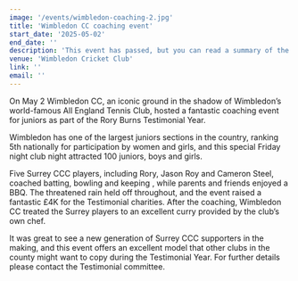 ```yaml
---
image: '/events/wimbledon-coaching-2.jpg'
title: 'Wimbledon CC coaching event'
start_date: '2025-05-02'
end_date: ''
description: 'This event has passed, but you can read a summary of the event...'
venue: 'Wimbledon Cricket Club'
link: ''
email: ''
---
```


On May 2 Wimbledon CC, an iconic ground in the shadow of Wimbledon’s world-famous All England Tennis Club, hosted a fantastic coaching event for juniors as part of the Rory Burns Testimonial Year.

Wimbledon has one of the largest juniors sections in the country, ranking 5th nationally for participation by women and girls, and this special Friday night club night attracted 100 juniors, boys and girls.

Five Surrey CCC players, including Rory, Jason Roy and Cameron Steel, coached batting, bowling and keeping , while parents and friends enjoyed a BBQ. The threatened rain held off throughout, and the event raised a fantastic £4K for the Testimonial charities. After the coaching, Wimbledon CC treated the Surrey players to an excellent curry provided by the club’s own chef.

It was great to see a new generation of Surrey CCC supporters in the making, and this event offers an excellent model that other clubs in the county might want to copy during the Testimonial Year. For further details please contact the Testimonial committee.
